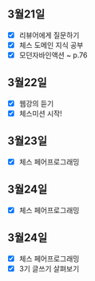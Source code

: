 ## 3월21일

- [x] 리뷰어에게 질문하기
- [x] 체스 도메인 지식 공부
- [x] 모던자바인액션 ~ p.76 

## 3월22일

- [x] 웹강의 듣기
- [x] 체스미션 시작!

## 3월23일

- [x] 체스 페어프로그래밍

## 3월24일

- [x] 체스 페어프로그래밍

## 3월24일

- [x] 체스 페어프로그래밍
- [x] 3기 글쓰기 살펴보기
